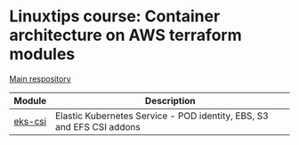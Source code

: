 # Linuxtips course: Container architecture on AWS terraform modules

[Main respository](https://github.com/ssorato/linuxtips-aws-container-architecture)

| Module                       | Description                                                           |
|------------------------------|-----------------------------------------------------------------------|
| [eks-csi](eks-csi/README.md) | Elastic Kubernetes Service - POD identity, EBS, S3 and EFS CSI addons |
